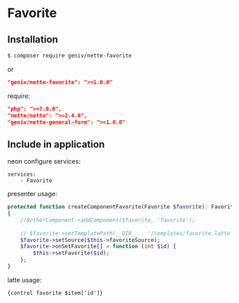 Favorite
========

Installation
------------

```sh
$ composer require geniv/nette-favorite
```
or
```json
"geniv/nette-favorite": ">=1.0.0"
```

require:
```json
"php": ">=7.0.0",
"nette/nette": ">=2.4.0",
"geniv/nette-general-form": ">=1.0.0"
```

Include in application
----------------------

neon configure services:
```neon
services:
    - Favorite
```

presenter usage:
```php
protected function createComponentFavorite(Favorite $favorite): Favorite 
{
    //$otherComponent->addComponent($favorite, 'favorite');
    
    // $favorite->setTemplatePath(__DIR__ . '/templates/favorite.latte');
    $favorite->setSource($this->favoriteSource);
    $favorite->onSetFavorite[] = function (int $id) {
        $this->setFavorite($id);
    };
}
```

latte usage:
```latte
{control favorite $item['id']}
```
